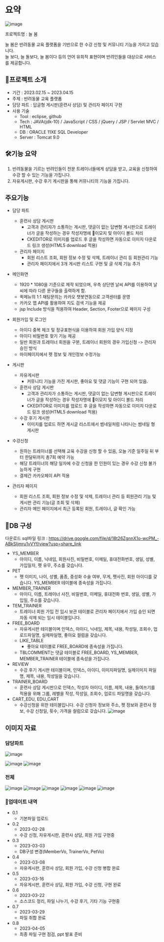# 요약
![image](https://user-images.githubusercontent.com/115638416/232486664-0e62a12c-f69d-4a4b-bc11-be5f77458769.png)

프로젝트명 : 늘 봄

늘 봄은 반려동물 교육 플랫폼을 기반으로 한 수강 신청 및 커뮤니티 기능을 가지고 있습니다.<br>
늘 보다, 늘 돌보다, 늘 봄이다 등의 언어 유희적 표현이며 반려인들을 대상으로 서비스를 제공합니다.


## 📌프로젝트 소개 
* 기간 : 2023.02.15 ~ 2023.04.15
* 주제 : 반려동물 교육 플랫폼
* 담당 파트 : 답글형 게시판(훈련사 상담) 및 관리자 페이지 구현
* 사용 기술
    * Tool : eclipse, github
    * Tech : JAVA(jdk-10) / JavaScript / CSS / jQuery / JSP / Servlet MVC / HTML
    * DB : ORACLE 11XE SQL Developer
    * Server : Tomcat 9.0

## 🛠기능 요약
1. 반려동물을 기르는 반려인들이 전문 트레이너들에게 상담을 받고, 교육을 신청하여 수강 할 수 있는 기능을 가집니다.
2. 자유게시판, 수강 후기 게시판을 통해 커뮤니티의 기능을 가집니다.

## 주요기능
* 담당 파트
   * 훈련사 상담 게시판
      * 고객과 관리자가 소통하는 게시판, 댓글이 없는 답변형 게시판으로 트레이너가 글을 작성하는 경우 작성자명에 🍎이모지 및 아이디 볼드 처리
      * CKEDITOR로 이미지를 업로드 후 글을 작성하면 자동으로 이미지 다운로드 링크 생성(HTML5 download 적용)
   * 관리자 페이지
     * 회원 리스트 조회, 회원 정보 수정 및 삭제, 트레이너 관리 등 회원관리 기능
     * 관리자 페이지에서 3개 게시판 리스트 구현 및 글 삭제 기능 추가      


* 메인화면
    * 1920 * 1080을 기준으로 제작 되었으며, 우측 상단엔 날씨 API를 이용하여 날씨에 따라 다른 문구들을 출력하게 함.
    * 퀵메뉴의 1:1 채팅문의는 카카오 챗봇연동으로 고객센터를 운영
    * 카카오 맵 API를 활용하여 지도 검색 기능을 제공
    * jsp Include 방식을 적용하여 Header, Section, Footer으로 페이지 구성
    
* 회원가입 및 로그인
    * 아이디 중복 체크 및 정규표현식을 이용하여 회원 가입 양식 지정
    * 아이디 비밀번호 찾기 기능 제공
    * 일반 회원과 트레이너 회원을 구분, 트레이너 회원의 경우 가입신청 -> 관리자 승인 방식
    * 마이페이지에서 펫 정보 및 개인정보 수정가능
    
* 게시판
    * 자유게시판
      * 커뮤니티 기능을 가진 게시판, 좋아요 및 댓글 기능이 구현 되어 있음.
    * 훈련사 상담 게시판
      * 고객과 관리자가 소통하는 게시판, 댓글이 없는 답변형 게시판으로 트레이너가 글을 작성하는 경우 작성자명에 🍎이모지 및 아이디 볼드 처리
      * CKEDITOR로 이미지를 업로드 후 글을 작성하면 자동으로 이미지 다운로드 링크 생성(HTML5 download 적용)
    * 수강 후기 게시판
      * 이미지를 업로드 하면 게시글 리스트에서 썸네일처럼 나타나는 썸네일 형 게시판

* 수강신청
  * 원하는 트레이너를 선택해 교육 수강을 신청 할 수 있음, 오늘 기준 일주일 뒤 부터 한달뒤까지 총7회 예약 가능
  * 해당 트레이너의 해당 일자에 수강 신청을 한 인원이 있는 경우 수강 신청 불가능하게 구현
  * 결제간 카카오페이 API 적용
    
* 관리자 페이지
  * 회원 리스트 조회, 회원 정보 수정 및 삭제, 트레이너 관리 등 회원관리 기능 및 게시판 관리 기능(글 조회 및 삭제)
  * 관리자 메인 페이지에서 최근 등록된 회원, 트레이너, 글 확인 가능

## 🔖DB 구성
다운로드 sql파일 링크 : https://drive.google.com/file/d/18t26ZgnnX1o-wcPM_-ABkSIjmru1vVYf/view?usp=share_link

* YS_MEMBER
  * 아이디, 이름, 닉네임, 회원사진, 비밀번호, 이메일, 휴대전화번호, 생일, 성별, 가입일자, 펫 유무, 주소를 갖습니다.
* PET
  * 펫 이미지, 나이, 성별, 품종, 중성화 수술 여부, 무게, 펫사진, 회원 아이디를 갖습니다. YS_MEMBER 테이블에 종속성을 가집니다.
* MEMBER_TRAINER
  * 아이디, 이름, 트레이너 사진, 비밀번호, 이메일, 휴대전화 번호, 생일, 성별, 가입일, 주소를 갖습니다.
* TEM_TRAINER
  * 트레이너 회원 가입 전 임시 보관 테이블로 관리자 페이지에서 가입 승인 되면 자동 삭제 되는 임시 테이블입니다.
* FREE_BOARD
  * 자유게시판 테이블이며 인덱스, 아이디, 닉네임, 제목, 내용, 작성일, 조회수, 업로드파일명, 실제파일명, 좋아요 컬럼을 갖습니다.
  * LIKE_TABLE
    * 좋아요 테이블로 FREE_BOARD에 종속성을 가집니다.
  * TBLCOMMENT는 댓글 테이블로 FREE_BOARD, YS_MEMBER, MEMBER_TRAINER 테이블에 종속성을 가집니다.
* REVIEW
  * 수강 후기 게시판 테이블이며, 인덱스, 아이디, 이미지파일명, 실제이미지 파일명, 제목, 내용, 작성일을 갖습니다.
* TRAINER_BOARD
  * 훈련사 상담 게시판으로 인덱스, 작성자 아이디, 이름, 제목, 내용, 들여쓰기를 적용을 위해 그룹, 레벨을 작성, 작성일, 조회수, 업로드 파일명을 갖습니다.
* CART_EDU, EDU_CART
  * 수강신청을 위한 테이블입니다. 수강 신청자 정보와 주소, 펫 정보와 훈련사 정보, 수강 신청일, 횟수, 가격을 컬럼으로 갖습니다.
![image](https://user-images.githubusercontent.com/115638416/232683018-ad9568a2-7f13-4ffc-8d37-40ee2d7c06f3.png)




## 이미지 자료
### 담당파트
![image](https://user-images.githubusercontent.com/115638416/232920732-5d47c210-3479-46f0-9900-dcdd5112d4fd.png)

![image](https://user-images.githubusercontent.com/115638416/232501695-f7ded26c-6494-4a9d-af62-81d908e82d7e.png)
![image](https://user-images.githubusercontent.com/115638416/232501818-83a7dad5-f1b9-4925-9264-d99b0fad5502.png)

### 전체
![image](https://user-images.githubusercontent.com/115638416/232540955-efdb8f98-7d34-47bc-b4f1-49bcc3ca0a32.png)
![image](https://user-images.githubusercontent.com/115638416/232541686-a507b852-f7aa-446e-9e0e-ddea7cc4b32f.png)
![image](https://user-images.githubusercontent.com/115638416/232541789-01802d63-2505-4499-864f-8e354795dd3d.png)
![image](https://user-images.githubusercontent.com/115638416/232541889-2de916e4-43c6-47aa-9360-c45e6526fe46.png)
![image](https://user-images.githubusercontent.com/115638416/232674329-808779f1-9cf5-4468-8d40-c297f81007cd.png)
![image](https://user-images.githubusercontent.com/115638416/232674455-bd48790f-a30d-4ba8-886e-ae2c35044880.png)






### 🔄업데이트 내역
* 0.1 
  * 기본파일 업로드
* 0.2
  * 2023-02-28 
  * 수강 신청, 자유게시판, 훈련사 상담, 회원 가입 구현중
* 0.3
  * 2023-03-03
  * DB구성 변경(MemberVo, TrainerVo, PetVo)
* 0.4
  * 2023-03-08
  * 자유게시판, 훈련사 상담, 회원 가입, 수강 신청 병합 완료
* 0.5
  * 2023-03-16
  * 자유게시판, 훈련사 상담, 회원 가입, 수강 신청, 구현 완료
* 0.6
  * 2023-03-22
  * 소스코드 정리, 파일 나누기, 수강 후기, 기타 기능 구현중
* 0.7
  * 2023-03-29
  * 파일 취합 완료
* 0.8
  * 2023-04-05
  * 최종 파일 구현 점검, ppt 발표 준비
